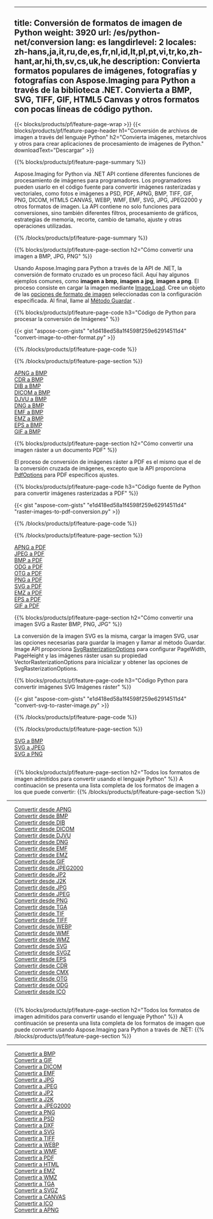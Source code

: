 ﻿
---
title: Conversión de formatos de imagen de Python 
weight: 3920
url: /es/python-net/conversion 
lang: es
langdirlevel: 2
locales: zh-hans,ja,it,ru,de,es,fr,nl,id,lt,pl,pt,vi,tr,ko,zh-hant,ar,hi,th,sv,cs,uk,he
description: Convierta formatos populares de imágenes, fotografías y fotografías con Aspose.Imaging para Python a través de la biblioteca .NET. Convierta a BMP, SVG, TIFF, GIF, HTML5 Canvas y otros formatos con pocas líneas de código python.
---

{{< blocks/products/pf/feature-page-wrap >}}
{{< blocks/products/pf/feature-page-header h1="Conversión de archivos de imagen a través del lenguaje Python" h2="Convierta imágenes, metarchivos y otros para crear aplicaciones de procesamiento de imágenes de Python." downloadText="Descargar" >}}

{{% blocks/products/pf/feature-page-summary %}}

Aspose.Imaging for Python via .NET API contiene diferentes funciones de procesamiento de imágenes para programadores. Los programadores pueden usarlo en el código fuente para convertir imágenes rasterizadas y vectoriales, como fotos e imágenes a PSD, PDF, APNG, BMP, TIFF, GIF, PNG, DICOM, HTML5 CANVAS, WEBP, WMF, EMF, SVG, JPG, JPEG2000 y otros formatos de imagen. La API contiene no solo funciones para conversiones, sino también diferentes filtros, procesamiento de gráficos, estrategias de memoria, recorte, cambio de tamaño, ajuste y otras operaciones utilizadas.

{{% /blocks/products/pf/feature-page-summary  %}}

{{% blocks/products/pf/feature-page-section  h2="Cómo convertir una imagen a BMP, JPG, PNG" %}}

Usando Aspose.Imaging para Python a través de la API de .NET, la conversión de formato cruzado es un proceso fácil. Aquí hay algunos ejemplos comunes, como **imagen a bmp**, **imagen a jpg**, **imagen a png**. El proceso consiste en cargar la imagen mediante [Image.Load](https://apireference.aspose.com/imaging/net/aspose.imaging/image/methods/load). Cree un objeto de las [opciones de formato de imagen](https://apireference.aspose.com/imaging/net/aspose.imaging.imageoptions) seleccionadas con la configuración especificada. Al final, llame al [Método Guardar](https://apireference.aspose.com/imaging/net/aspose.imaging.image/save/methods/4) .

{{% blocks/products/pf/feature-page-code h3="Código de Python para procesar la conversión de Imágenes" %}}

{{< gist "aspose-com-gists" "e1d418ed58a1f4598f259e62914511d4" "convert-image-to-other-format.py" >}}

{{% /blocks/products/pf/feature-page-code  %}}

{{% /blocks/products/pf/feature-page-section %}}

<div class="container-fluid productfamilypage bg-gray">
    <div class="convertypes bg-gray agp-content section">
        <div class="container">
		<div class="row other-converters">
		   <div class="col-md-2 other-converter remove-lp remove-rp">
		      <a href="/imaging/es/python-net/conversion/apng-to-bmp/">APNG a BMP</a>
		   </div>
		   <div class="col-md-2 other-converter remove-lp remove-rp">
		      <a href="/imaging/es/python-net/conversion/cdr-to-bmp/">CDR a BMP</a>
		   </div>
		   <div class="col-md-2 other-converter remove-lp remove-rp">
		      <a href="/imaging/es/python-net/conversion/dib-to-bmp/">DIB a BMP</a>
		   </div>
		   <div class="col-md-2 other-converter remove-lp remove-rp">
		      <a href="/imaging/es/python-net/conversion/dicom-to-bmp/">DICOM a BMP</a>
		   </div>
 		   <div class="col-md-2 other-converter remove-lp remove-rp">
		      <a href="/imaging/es/python-net/conversion/djvu-to-bmp/">DJVU a BMP</a>
		   </div>
		   <div class="col-md-2 other-converter remove-lp remove-rp">
		      <a href="/imaging/es/python-net/conversion/dng-to-bmp/">DNG a BMP</a>
		   </div>
		   <div class="col-md-2 other-converter remove-lp remove-rp">
		      <a href="/imaging/es/python-net/conversion/emf-to-bmp/">EMF a BMP</a>
		   </div>
		   <div class="col-md-2 other-converter remove-lp remove-rp">
		      <a href="/imaging/es/python-net/conversion/emz-to-bmp/">EMZ a BMP</a>
		   </div>
		   <div class="col-md-2 other-converter remove-lp remove-rp">
		      <a href="/imaging/es/python-net/conversion/eps-to-bmp/">EPS a BMP</a>
		   </div>
		   <div class="col-md-2 other-converter remove-lp remove-rp">
		      <a href="/imaging/es/python-net/conversion/gif-to-bmp/">GIF a BMP</a>
		   </div>
		</div>
	</div>
    </div>
</div>

{{% blocks/products/pf/feature-page-section  h2="Cómo convertir una imagen ráster a un documento PDF" %}}

El proceso de conversión de imágenes ráster a PDF es el mismo que el de la conversión cruzada de imágenes, excepto que la API proporciona [PdfOptions](https://apireference.aspose.com/imaging/net/aspose.imaging.imageoptions/pdfoptions) para PDF específicos ajustes.

{{% blocks/products/pf/feature-page-code h3="Código fuente de Python para convertir imágenes rasterizadas a PDF" %}}

{{< gist "aspose-com-gists" "e1d418ed58a1f4598f259e62914511d4" "raster-images-to-pdf-conversion.py" >}}

{{% /blocks/products/pf/feature-page-code  %}}

{{% /blocks/products/pf/feature-page-section %}}

<div class="container-fluid productfamilypage bg-gray">
    <div class="convertypes bg-gray agp-content section">
        <div class="container">
		<div class="row other-converters">
		   <div class="col-md-2 other-converter remove-lp remove-rp">
		      <a href="/imaging/es/python-net/conversion/apng-to-PDF/">APNG a PDF</a>
		   </div>
		   <div class="col-md-2 other-converter remove-lp remove-rp">
		      <a href="/imaging/es/python-net/conversion/jpeg-to-PDF/">JPEG a PDF</a>
		   </div>
		   <div class="col-md-2 other-converter remove-lp remove-rp">
		      <a href="/imaging/es/python-net/conversion/bmp-to-PDF/">BMP a PDF</a>
		   </div>
		   <div class="col-md-2 other-converter remove-lp remove-rp">
		      <a href="/imaging/es/python-net/conversion/odg-to-PDF/">ODG a PDF</a>
		   </div>
 		   <div class="col-md-2 other-converter remove-lp remove-rp">
		      <a href="/imaging/es/python-net/conversion/otg-to-PDF/">OTG a PDF</a>
		   </div>
		   <div class="col-md-2 other-converter remove-lp remove-rp">
		      <a href="/imaging/es/python-net/conversion/png-to-PDF/">PNG a PDF</a>
		   </div>
		   <div class="col-md-2 other-converter remove-lp remove-rp">
		      <a href="/imaging/es/python-net/conversion/svg-to-PDF/">SVG a PDF</a>
		   </div>
		   <div class="col-md-2 other-converter remove-lp remove-rp">
		      <a href="/imaging/es/python-net/conversion/emz-to-PDF/">EMZ a PDF</a>
		   </div>
		   <div class="col-md-2 other-converter remove-lp remove-rp">
		      <a href="/imaging/es/python-net/conversion/eps-to-PDF/">EPS a PDF</a>
		   </div>
		   <div class="col-md-2 other-converter remove-lp remove-rp">
		      <a href="/imaging/es/python-net/conversion/gif-to-PDF/">GIF a PDF</a>
		   </div>
		</div>
	</div>
    </div>
</div>

{{% blocks/products/pf/feature-page-section  h2="Cómo convertir una imagen SVG a Raster BMP, PNG, JPG" %}}

La conversión de la imagen SVG es la misma, cargar la imagen SVG, usar las opciones necesarias para guardar la imagen y llamar al método Guardar. Image API proporciona [SvgRasterizationOptions](https://apireference.aspose.com/imaging/net/aspose.imaging.imageoptions/svgrasterizationoptions) para configurar PageWidth, PageHeight y las imágenes ráster usan su propiedad VectorRasterizationOptions para inicializar y obtener las opciones de SvgRasterizationOptions. 

{{% blocks/products/pf/feature-page-code h3="Código Python para convertir imágenes SVG Imágenes ráster" %}}

{{< gist "aspose-com-gists" "e1d418ed58a1f4598f259e62914511d4" "convert-svg-to-raster-image.py" >}}

{{% /blocks/products/pf/feature-page-code  %}}

{{% /blocks/products/pf/feature-page-section %}}

<div class="container-fluid productfamilypage bg-gray">
    <div class="convertypes bg-gray agp-content section">
        <div class="container">
		<div class="row other-converters">
		   <div class="col-md-2 other-converter remove-lp remove-rp">
		      <a href="/imaging/es/python-net/conversion/SVG-to-bmp/">SVG a BMP</a>
		   </div>
		   <div class="col-md-2 other-converter remove-lp remove-rp">
		      <a href="/imaging/es/python-net/conversion/SVG-to-jpeg/">SVG a JPEG</a>
		   </div>
		   <div class="col-md-2 other-converter remove-lp remove-rp">
		      <a href="/imaging/es/python-net/conversion/SVG-to-png/">SVG a PNG</a>
		   </div>		   
		</div>
	</div>
    </div>
</div>
<br/>

{{% blocks/products/pf/feature-page-section  h2="Todos los formatos de imagen admitidos para convertir usando el lenguaje Python" %}}
A continuación se presenta una lista completa de los formatos de imagen a los que puede convertir:
{{% /blocks/products/pf/feature-page-section %}}
<div class="container-fluid productfamilypage bg-gray">
    <div class="convertypes bg-gray agp-content section">
        <div class="container">
                <hr style="margin-left:-20px;"/>
		<div class="row other-converters">
		    <div class='col-md-2 other-converter remove-lp remove-rp'><a href="/imaging/es/python-net/conversion/from/apng" >Convertir desde APNG</a></div>
<div class='col-md-2 other-converter remove-lp remove-rp'><a href="/imaging/es/python-net/conversion/from/bmp" >Convertir desde BMP</a></div>
<div class='col-md-2 other-converter remove-lp remove-rp'><a href="/imaging/es/python-net/conversion/from/dib" >Convertir desde DIB</a></div>
<div class='col-md-2 other-converter remove-lp remove-rp'><a href="/imaging/es/python-net/conversion/from/dicom" >Convertir desde DICOM</a></div>
<div class='col-md-2 other-converter remove-lp remove-rp'><a href="/imaging/es/python-net/conversion/from/djvu" >Convertir desde DJVU</a></div>
<div class='col-md-2 other-converter remove-lp remove-rp'><a href="/imaging/es/python-net/conversion/from/dng" >Convertir desde DNG</a></div>
<div class='col-md-2 other-converter remove-lp remove-rp'><a href="/imaging/es/python-net/conversion/from/emf" >Convertir desde EMF</a></div>
<div class='col-md-2 other-converter remove-lp remove-rp'><a href="/imaging/es/python-net/conversion/from/emz" >Convertir desde EMZ</a></div>
<div class='col-md-2 other-converter remove-lp remove-rp'><a href="/imaging/es/python-net/conversion/from/gif" >Convertir desde GIF</a></div>
<div class='col-md-2 other-converter remove-lp remove-rp'><a href="/imaging/es/python-net/conversion/from/jpeg2000" >Convertir desde JPEG2000</a></div>
<div class='col-md-2 other-converter remove-lp remove-rp'><a href="/imaging/es/python-net/conversion/from/jp2" >Convertir desde JP2</a></div>
<div class='col-md-2 other-converter remove-lp remove-rp'><a href="/imaging/es/python-net/conversion/from/j2k" >Convertir desde J2K</a></div>
<div class='col-md-2 other-converter remove-lp remove-rp'><a href="/imaging/es/python-net/conversion/from/jpg" >Convertir desde JPG</a></div>
<div class='col-md-2 other-converter remove-lp remove-rp'><a href="/imaging/es/python-net/conversion/from/jpeg" >Convertir desde JPEG</a></div>
<div class='col-md-2 other-converter remove-lp remove-rp'><a href="/imaging/es/python-net/conversion/from/png" >Convertir desde PNG</a></div>
<div class='col-md-2 other-converter remove-lp remove-rp'><a href="/imaging/es/python-net/conversion/from/tga" >Convertir desde TGA</a></div>
<div class='col-md-2 other-converter remove-lp remove-rp'><a href="/imaging/es/python-net/conversion/from/tif" >Convertir desde TIF</a></div>
<div class='col-md-2 other-converter remove-lp remove-rp'><a href="/imaging/es/python-net/conversion/from/tiff" >Convertir desde TIFF</a></div>
<div class='col-md-2 other-converter remove-lp remove-rp'><a href="/imaging/es/python-net/conversion/from/webp" >Convertir desde WEBP</a></div>
<div class='col-md-2 other-converter remove-lp remove-rp'><a href="/imaging/es/python-net/conversion/from/wmf" >Convertir desde WMF</a></div>
<div class='col-md-2 other-converter remove-lp remove-rp'><a href="/imaging/es/python-net/conversion/from/wmz" >Convertir desde WMZ</a></div>
<div class='col-md-2 other-converter remove-lp remove-rp'><a href="/imaging/es/python-net/conversion/from/svg" >Convertir desde SVG</a></div>
<div class='col-md-2 other-converter remove-lp remove-rp'><a href="/imaging/es/python-net/conversion/from/svgz" >Convertir desde SVGZ</a></div>
<div class='col-md-2 other-converter remove-lp remove-rp'><a href="/imaging/es/python-net/conversion/from/eps" >Convertir desde EPS</a></div>
<div class='col-md-2 other-converter remove-lp remove-rp'><a href="/imaging/es/python-net/conversion/from/cdr" >Convertir desde CDR</a></div>
<div class='col-md-2 other-converter remove-lp remove-rp'><a href="/imaging/es/python-net/conversion/from/cmx" >Convertir desde CMX</a></div>
<div class='col-md-2 other-converter remove-lp remove-rp'><a href="/imaging/es/python-net/conversion/from/otg" >Convertir desde OTG</a></div>
<div class='col-md-2 other-converter remove-lp remove-rp'><a href="/imaging/es/python-net/conversion/from/odg" >Convertir desde ODG</a></div>
<div class='col-md-2 other-converter remove-lp remove-rp'><a href="/imaging/es/python-net/conversion/from/ico" >Convertir desde ICO</a></div>
                </div>
        </div>
    </div>
</div>
<br/>

{{% blocks/products/pf/feature-page-section  h2="Todos los formatos de imagen admitidos para convertir usando el lenguaje Python" %}}
A continuación se presenta una lista completa de los formatos de imagen que puede convertir usando Aspose.Imaging para Python a través de .NET:
{{% /blocks/products/pf/feature-page-section %}}
<div class="container-fluid productfamilypage bg-gray">
    <div class="convertypes bg-gray agp-content section">
        <div class="container">
	        <hr style="margin-left:-20px;"/>
		<div class="row other-converters">
		    <div class='col-md-2 other-converter remove-lp remove-rp'><a href="/imaging/es/python-net/conversion/to/bmp" >Convertir a BMP</a></div>
<div class='col-md-2 other-converter remove-lp remove-rp'><a href="/imaging/es/python-net/conversion/to/gif" >Convertir a GIF</a></div>
<div class='col-md-2 other-converter remove-lp remove-rp'><a href="/imaging/es/python-net/conversion/to/dicom" >Convertir a DICOM</a></div>
<div class='col-md-2 other-converter remove-lp remove-rp'><a href="/imaging/es/python-net/conversion/to/emf" >Convertir a EMF</a></div>
<div class='col-md-2 other-converter remove-lp remove-rp'><a href="/imaging/es/python-net/conversion/to/jpg" >Convertir a JPG</a></div>
<div class='col-md-2 other-converter remove-lp remove-rp'><a href="/imaging/es/python-net/conversion/to/jpeg" >Convertir a JPEG</a></div>
<div class='col-md-2 other-converter remove-lp remove-rp'><a href="/imaging/es/python-net/conversion/to/jp2" >Convertir a JP2</a></div>
<div class='col-md-2 other-converter remove-lp remove-rp'><a href="/imaging/es/python-net/conversion/to/j2k" >Convertir a J2K</a></div>
<div class='col-md-2 other-converter remove-lp remove-rp'><a href="/imaging/es/python-net/conversion/to/jpeg2000" >Convertir a JPEG2000</a></div>
<div class='col-md-2 other-converter remove-lp remove-rp'><a href="/imaging/es/python-net/conversion/to/png" >Convertir a PNG</a></div>
<div class='col-md-2 other-converter remove-lp remove-rp'><a href="/imaging/es/python-net/conversion/to/psd" >Convertir a PSD</a></div>
<div class='col-md-2 other-converter remove-lp remove-rp'><a href="/imaging/es/python-net/conversion/to/dxf" >Convertir a DXF</a></div>
<div class='col-md-2 other-converter remove-lp remove-rp'><a href="/imaging/es/python-net/conversion/to/svg" >Convertir a SVG</a></div>
<div class='col-md-2 other-converter remove-lp remove-rp'><a href="/imaging/es/python-net/conversion/to/tiff" >Convertir a TIFF</a></div>
<div class='col-md-2 other-converter remove-lp remove-rp'><a href="/imaging/es/python-net/conversion/to/webp" >Convertir a WEBP</a></div>
<div class='col-md-2 other-converter remove-lp remove-rp'><a href="/imaging/es/python-net/conversion/to/wmf" >Convertir a WMF</a></div>
<div class='col-md-2 other-converter remove-lp remove-rp'><a href="/imaging/es/python-net/conversion/to/pdf" >Convertir a PDF</a></div>
<div class='col-md-2 other-converter remove-lp remove-rp'><a href="/imaging/es/python-net/conversion/to/html" >Convertir a HTML</a></div>
<div class='col-md-2 other-converter remove-lp remove-rp'><a href="/imaging/es/python-net/conversion/to/emz" >Convertir a EMZ</a></div>
<div class='col-md-2 other-converter remove-lp remove-rp'><a href="/imaging/es/python-net/conversion/to/wmz" >Convertir a WMZ</a></div>
<div class='col-md-2 other-converter remove-lp remove-rp'><a href="/imaging/es/python-net/conversion/to/tga" >Convertir a TGA</a></div>
<div class='col-md-2 other-converter remove-lp remove-rp'><a href="/imaging/es/python-net/conversion/to/svgz" >Convertir a SVGZ</a></div>
<div class='col-md-2 other-converter remove-lp remove-rp'><a href="/imaging/es/python-net/conversion/to/canvas" >Convertir a CANVAS</a></div>
<div class='col-md-2 other-converter remove-lp remove-rp'><a href="/imaging/es/python-net/conversion/to/ico" >Convertir a ICO</a></div>
<div class='col-md-2 other-converter remove-lp remove-rp'><a href="/imaging/es/python-net/conversion/to/apng" >Convertir a APNG</a></div>
                </div>
        </div>
    </div>
</div>

